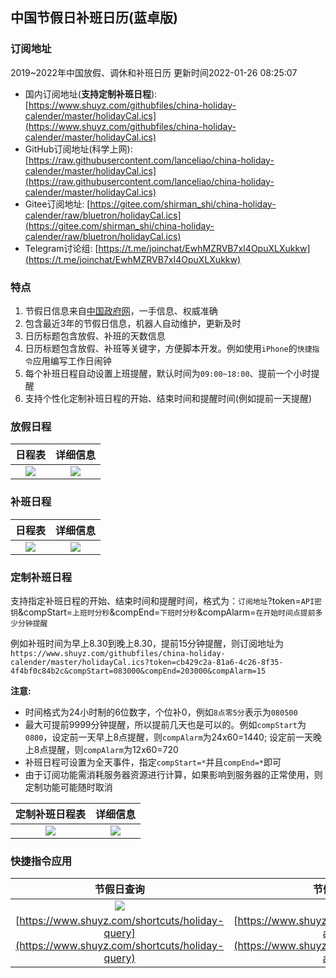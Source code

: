 ## 中国节假日补班日历(蓝卓版)

### 订阅地址
2019~2022年中国放假、调休和补班日历 更新时间2022-01-26 08:25:07
- 国内订阅地址(**支持定制补班日程**): [https://www.shuyz.com/githubfiles/china-holiday-calender/master/holidayCal.ics](https://www.shuyz.com/githubfiles/china-holiday-calender/master/holidayCal.ics)
- GitHub订阅地址(科学上网): [https://raw.githubusercontent.com/lanceliao/china-holiday-calender/master/holidayCal.ics](https://raw.githubusercontent.com/lanceliao/china-holiday-calender/master/holidayCal.ics)
- Gitee订阅地址: [https://gitee.com/shirman_shi/china-holiday-calender/raw/bluetron/holidayCal.ics](https://gitee.com/shirman_shi/china-holiday-calender/raw/bluetron/holidayCal.ics)
- Telegram讨论组: [https://t.me/joinchat/EwhMZRVB7xI4OpuXLXukkw](https://t.me/joinchat/EwhMZRVB7xI4OpuXLXukkw)

### 特点
1. 节假日信息来自[中国政府网](http://www.gov.cn/)，一手信息、权威准确
2. 包含最近3年的节假日信息，机器人自动维护，更新及时
3. 日历标题包含放假、补班的天数信息
4. 日历标题包含放假、补班等关键字，方便脚本开发。例如使用`iPhone`的`快捷指令`应用编写工作日闹钟
5. 每个补班日程自动设置上班提醒，默认时间为`09:00~18:00`、提前一个小时提醒
6. 支持个性化定制补班日程的开始、结束时间和提醒时间(例如提前一天提醒)

### 放假日程

日程表            |  详细信息
:-------------------------:|:-------------------------:
![](./holiday1.jpg)  |  ![](./holiday2.jpg)

### 补班日程

日程表            |  详细信息
:-------------------------:|:-------------------------:
![](./compensateday1.jpg)  |  ![](./compensateday2.jpg)

### 定制补班日程

支持指定补班日程的开始、结束时间和提醒时间，格式为：`订阅地址`?token=`API密钥`&compStart=`上班时分秒`&compEnd=`下班时分秒`&compAlarm=`在开始时间点提前多少分钟提醒`

例如补班时间为早上8.30到晚上8.30，提前15分钟提醒，则订阅地址为 `https://www.shuyz.com/githubfiles/china-holiday-calender/master/holidayCal.ics?token=cb429c2a-81a6-4c26-8f35-4f4bf0c84b2c&compStart=083000&compEnd=203000&compAlarm=15`

**注意:**
- 时间格式为24小时制的6位数字，个位补0，例如`8点零5分`表示为`080500`
- 最大可提前9999分钟提醒，所以提前几天也是可以的。例如`compStart`为`0800`，设定前一天早上8点提醒，则`compAlarm`为24x60=1440; 设定前一天晚上8点提醒，则`compAlarm`为12x60=720
- 补班日程可设置为全天事件，指定`compStart=*`并且`compEnd=*`即可
- 由于订阅功能需消耗服务器资源进行计算，如果影响到服务器的正常使用，则定制功能可能随时取消

定制补班日程表            |  详细信息
:-------------------------:|:-------------------------:
![](./customCompensateday1.png)  |  ![](./customCompensateday2.png)

### 快捷指令应用

节假日查询            |  节假日闹钟
:-------------------------:|:-------------------------:
![](./queryHoliday.jpg)  |  ![](./holidayAlarm.jpg)
[https://www.shuyz.com/shortcuts/holiday-query](https://www.shuyz.com/shortcuts/holiday-query) | [https://www.shuyz.com/shortcuts/holiday-alarm](https://www.shuyz.com/shortcuts/holiday-alarm)

